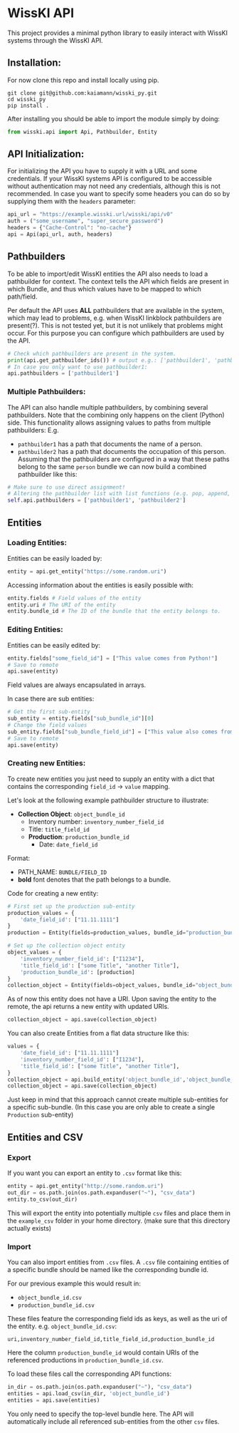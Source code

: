 # WissKI API
This project provides a minimal python library to easily interact with WissKI systems through the WissKI API.

## Installation:
For now clone this repo and install locally using pip.
```
git clone git@github.com:kaiamann/wisski_py.git
cd wisski_py
pip install .
```
After installing you should be able to import the module simply by doing:
```py
from wisski.api import Api, Pathbuilder, Entity
```

## API Initialization:
For initializing the API you have to supply it with a URL and some credentials.
If your WissKI systems API is configured to be accessible without authentication may not need any credentials, although this is not recommended.
In case you want to specify some headers you can do so by supplying them with the `headers` parameter:
```py
api_url = "https://example.wisski.url/wisski/api/v0"
auth = ("some_username", "super_secure_password")
headers = {"Cache-Control": "no-cache"}
api = Api(api_url, auth, headers)
```

## Pathbuilders
To be able to import/edit WissKI entities the API also needs to load a pathbuilder for context.
The context tells the API which fields are present in which Bundle, and thus which values have to be mapped to which path/field.

Per default the API uses **ALL** pathbuilders that are available in the system, which may lead to problems, e.g. when WissKI linkblock pathbuilders are present(?). This is not tested yet, but it is not unlikely that problems might occur.
For this purpose you can configure which pathbuilders are used by the API.
```py
# Check which pathbuilders are present in the system.
print(api.get_pathbuilder_ids()) # output e.g.: ['pathbuilder1', 'pathbuilder2', 'linkblock_pathbuilder']
# In case you only want to use pathbuilder1:
api.pathbuilders = ['pathbuilder1']
```
### Multiple Pathbuilders:
The API can also handle multiple pathbuilders, by combining several pathbuilders.
Note that the combining only happens on the client (Python) side.
This functionality allows assigning values to paths from multiple pathbuilders:
E.g.
- `pathbuilder1` has a path that documents the name of a person.
- `pathbuilder2` has a path that documents the occupation of this person.
Assuming that the pathbuilders are configured in a way that these paths belong to the same `person` bundle we can now build a combined pathbuilder like this:
```py
# Make sure to use direct assignment!
# Altering the pathbuilder list with list functions (e.g. pop, append, etc.) won't work properly for now.
self.api.pathbuilders = ['pathbuilder1', 'pathbuilder2']
```

## Entities

### Loading Entities:
Entities can be easily loaded by:
```py
entity = api.get_entity("https://some.random.uri")
```
Accessing information about the entities is easily possible with:
```py
entity.fields # Field values of the entity
entity.uri # The URI of the entity
entity.bundle_id # The ID of the bundle that the entity belongs to.
```

### Editing Entities:
Entities can be easily edited by:
```py
entity.fields["some_field_id"] = ["This value comes from Python!"]
# Save to remote
api.save(entity)
```
Field values are always encapsulated in arrays.


In case there are sub entities:
```py
# Get the first sub-entity
sub_entity = entity.fields["sub_bundle_id"][0]
# Change the field values
sub_entity.fields["sub_bundle_field_id"] = ["This value also comes from Python!"]
# Save to remote
api.save(entity)
```

### Creating new Entities:
To create new entities you just need to supply an entity with a dict that contains the corresponding `field_id` -> `value` mapping.

Let's look at the following example pathbuilder structure to illustrate:
- **Collection Object**: `object_bundle_id`
  - Inventory number: `inventory_number_field_id`
  - Title: `title_field_id`
  - **Production**: `production_bundle_id`
    - Date: `date_field_id`

Format:
- PATH_NAME: `BUNDLE/FIELD_ID`
- **bold** font denotes that the path belongs to a bundle.

Code for creating a new entity:
```py
# First set up the production sub-entity
production_values = {
    'date_field_id': ["11.11.1111"]
}
production = Entity(fields=production_values, bundle_id="production_bundle_id")

# Set up the collection object entity
object_values = {
    'inventory_number_field_id': ["I1234"],
    'title_field_id': ["some Title", "another Title"],
    'production_bundle_id': [production]
}
collection_object = Entity(fields=object_values, bundle_id="object_bundle_id")
```
As of now this entity does not have a URI.
Upon saving the entity to the remote, the api returns a new entity with updated URIs.
```py
collection_object = api.save(collection_object)
```

You can also create Entities from a flat data structure like this:
```py
values = {
    'date_field_id': ["11.11.1111"]
    'inventory_number_field_id': ["I1234"],
    'title_field_id': ["some Title", "another Title"],
}
collection_object = api.build_entity('object_bundle_id','object_bundle_id',  values)
collection_object = api.save(collection_object)
```
Just keep in mind that this approach cannot create multiple sub-entities for a specific sub-bundle. (In this case you are only able to create a single `Production` sub-entity)

## Entities and CSV

### Export
If you want you can export an entity to `.csv` format like this:
```py
entity = api.get_entity("http://some.random.uri")
out_dir = os.path.join(os.path.expanduser("~"), "csv_data")
entity.to_csv(out_dir)
```
This will export the entity into potentially multiple `csv` files and place them in the `example_csv` folder in your home directory. (make sure that this directory actually exists)


### Import
You can also import entities from `.csv` files.
A `.csv` file containing entities of a specific bundle should be named like the corresponding bundle id.

For our previous example this would result in:
- `object_bundle_id.csv`
- `production_bundle_id.csv`

These files feature the corresponding field ids as keys, as well as the uri of the entity.
e.g. `object_bundle_id.csv`:
```
uri,inventory_number_field_id,title_field_id,production_bundle_id
```

Here the column `production_bundle_id` would contain URIs of the referenced productions in `production_bundle_id.csv`.

To load these files call the corresponding API functions:
```py
in_dir = os.path.join(os.path.expanduser("~"), "csv_data")
entities = api.load_csv(in_dir, 'object_bundle_id')
entities = api.save(entities)
```
You only need to specify the top-level bundle here.
The API will automatically include all referenced sub-entities from the other `csv` files.